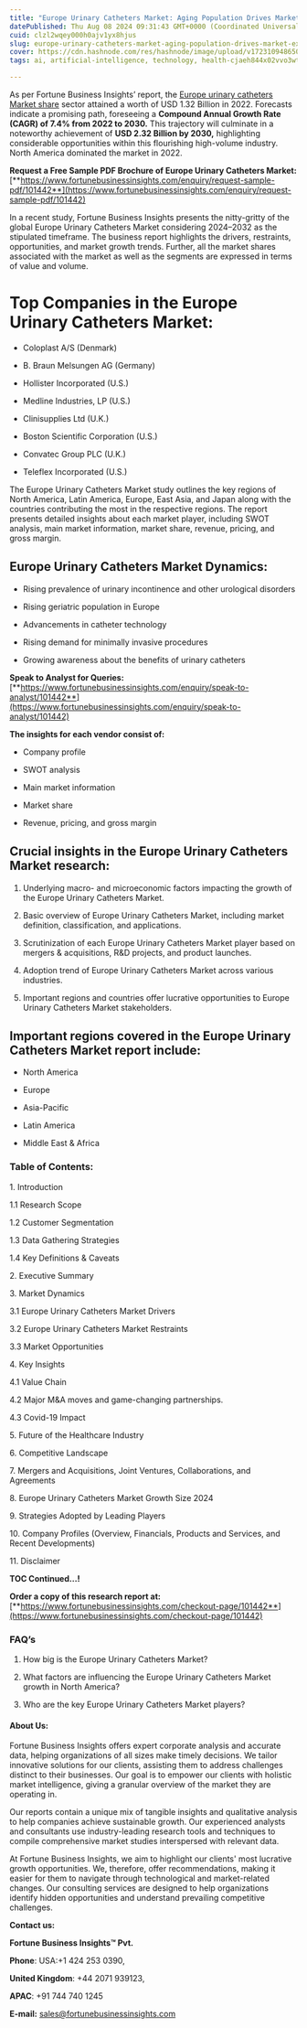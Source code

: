 ```yaml
---
title: "Europe Urinary Catheters Market: Aging Population Drives Market Expansion"
datePublished: Thu Aug 08 2024 09:31:43 GMT+0000 (Coordinated Universal Time)
cuid: clzl2wqey000h0ajv1yx8hjus
slug: europe-urinary-catheters-market-aging-population-drives-market-expansion
cover: https://cdn.hashnode.com/res/hashnode/image/upload/v1723109486500/7e31f00a-f57f-4dc8-b31b-951ea46662af.png
tags: ai, artificial-intelligence, technology, health-cjaeh844x02vvo3wtj5r2s75q, healthcare

---
```


As per Fortune Business Insights’ report, the [Europe urinary catheters Market share](https://www.fortunebusinessinsights.com/industry-reports/europe-urinary-catheters-market-101442) sector attained a worth of USD 1.32 Billion in 2022. Forecasts indicate a promising path, foreseeing a **Compound Annual Growth Rate (CAGR) of 7.4% from 2022 to 2030.** This trajectory will culminate in a noteworthy achievement of **USD 2.32 Billion by 2030,** highlighting considerable opportunities within this flourishing high-volume industry. North America dominated the market in 2022.

**Request a Free Sample PDF Brochure of Europe Urinary Catheters Market:** [**https://www.fortunebusinessinsights.com/enquiry/request-sample-pdf/101442**](https://www.fortunebusinessinsights.com/enquiry/request-sample-pdf/101442)

In a recent study, Fortune Business Insights presents the nitty-gritty of the global Europe Urinary Catheters Market considering 2024–2032 as the stipulated timeframe. The business report highlights the drivers, restraints, opportunities, and market growth trends. Further, all the market shares associated with the market as well as the segments are expressed in terms of value and volume.

# **Top Companies in the Europe Urinary Catheters Market:**

* Coloplast A/S (Denmark)
    
* B. Braun Melsungen AG (Germany)
    
* Hollister Incorporated (U.S.)
    
* Medline Industries, LP (U.S.)
    
* Clinisupplies Ltd (U.K.)
    
* Boston Scientific Corporation (U.S.)
    
* Convatec Group PLC (U.K.)
    
* Teleflex Incorporated (U.S.)
    

The Europe Urinary Catheters Market study outlines the key regions of North America, Latin America, Europe, East Asia, and Japan along with the countries contributing the most in the respective regions. The report presents detailed insights about each market player, including SWOT analysis, main market information, market share, revenue, pricing, and gross margin.

## Europe Urinary Catheters Market **Dynamics**:

* Rising prevalence of urinary incontinence and other urological disorders
    
* Rising geriatric population in Europe
    
* Advancements in catheter technology
    
* Rising demand for minimally invasive procedures
    
* Growing awareness about the benefits of urinary catheters
    

**Speak to Analyst for Queries:** [**https://www.fortunebusinessinsights.com/enquiry/speak-to-analyst/101442**](https://www.fortunebusinessinsights.com/enquiry/speak-to-analyst/101442)

**The insights for each vendor consist of:**

* Company profile
    
* SWOT analysis
    
* Main market information
    
* Market share
    
* Revenue, pricing, and gross margin
    

## **Crucial insights in the Europe Urinary Catheters Market research:**

1. Underlying macro- and microeconomic factors impacting the growth of the Europe Urinary Catheters Market.
    
2. Basic overview of Europe Urinary Catheters Market, including market definition, classification, and applications.
    
3. Scrutinization of each Europe Urinary Catheters Market player based on mergers & acquisitions, R&D projects, and product launches.
    
4. Adoption trend of Europe Urinary Catheters Market across various industries.
    
5. Important regions and countries offer lucrative opportunities to Europe Urinary Catheters Market stakeholders.
    

## **Important regions covered in the Europe Urinary Catheters Market report include:**

* North America
    
* Europe
    
* Asia-Pacific
    
* Latin America
    
* Middle East & Africa
    

### **Table of Contents:**

1\. Introduction

1.1 Research Scope

1.2 Customer Segmentation

1.3 Data Gathering Strategies

1.4 Key Definitions & Caveats

2\. Executive Summary

3\. Market Dynamics

3.1 Europe Urinary Catheters Market Drivers

3.2 Europe Urinary Catheters Market Restraints

3.3 Market Opportunities

4\. Key Insights

4.1 Value Chain

4.2 Major M&A moves and game-changing partnerships.

4.3 Covid-19 Impact

5\. Future of the Healthcare Industry

6\. Competitive Landscape

7\. Mergers and Acquisitions, Joint Ventures, Collaborations, and Agreements

8\. Europe Urinary Catheters Market Growth Size 2024

9\. Strategies Adopted by Leading Players

10\. Company Profiles (Overview, Financials, Products and Services, and Recent Developments)

11\. Disclaimer

**TOC Continued…!**

**Order a copy of this research report at:** [**https://www.fortunebusinessinsights.com/checkout-page/101442**](https://www.fortunebusinessinsights.com/checkout-page/101442)

### **FAQ’s**

1. How big is the Europe Urinary Catheters Market?
    
2. What factors are influencing the Europe Urinary Catheters Market growth in North America?
    
3. Who are the key Europe Urinary Catheters Market players?
    

#### **About Us:**

Fortune Business Insights offers expert corporate analysis and accurate data, helping organizations of all sizes make timely decisions. We tailor innovative solutions for our clients, assisting them to address challenges distinct to their businesses. Our goal is to empower our clients with holistic market intelligence, giving a granular overview of the market they are operating in.

Our reports contain a unique mix of tangible insights and qualitative analysis to help companies achieve sustainable growth. Our experienced analysts and consultants use industry-leading research tools and techniques to compile comprehensive market studies interspersed with relevant data.

At Fortune Business Insights, we aim to highlight our clients' most lucrative growth opportunities. We, therefore, offer recommendations, making it easier for them to navigate through technological and market-related changes. Our consulting services are designed to help organizations identify hidden opportunities and understand prevailing competitive challenges.

**Contact us:**

**Fortune Business Insights™ Pvt.**

**Phone**: USA:+1 424 253 0390,

**United Kingdom**: +44 2071 939123,

**APAC**: +91 744 740 1245

**E-mail:** [sales@fortunebusinessinsights.com](mailto:sales@fortunebusinessinsights.com)